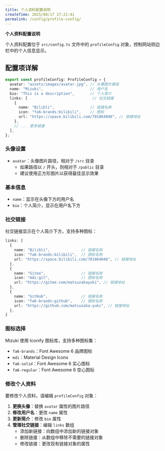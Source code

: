 ```yaml
---
title: 个人资料配置说明
createTime: 2025/08/17 17:21:41
permalink: /config/profile-config/
---
```


**个人资料配置说明**

个人资料配置位于 `src/config.ts` 文件中的 `profileConfig` 对象，控制网站侧边栏中的个人信息显示。

## 配置项详解

```typescript
export const profileConfig: ProfileConfig = {
  avatar: "assets/images/avatar.jpg", // 头像图片路径
  name: "Mizuki",                     // 用户名
  bio: "This is a description",       // 个人简介
  links: [                             // 社交链接
    {
      name: "Bilibli",                // 链接名称
      icon: "fa6-brands:bilibili",    // 图标
      url: "https://space.bilibili.com/701864046", // 链接地址
    },
    // ... 更多链接
  ],
};
```

### 头像设置

- `avatar`：头像图片路径，相对于 `/src` 目录
  - 如果路径以 `/` 开头，则相对于 `/public` 目录
  - 建议使用正方形图片以获得最佳显示效果

### 基本信息

- `name`：显示在头像下方的用户名
- `bio`：个人简介，显示在用户名下方

### 社交链接

社交链接显示在个人简介下方，支持多种图标：

```typescript
links: [
  {
    name: "Bilibli",              // 链接名称
    icon: "fa6-brands:bilibili",  // 图标名称
    url: "https://space.bilibili.com/701864046", // 链接地址
  },
  {
    name: "Gitee",                // 链接名称
    icon: "mdi:git",              // 图标名称
    url: "https://gitee.com/matsuzakayuki", // 链接地址
  },
  {
    name: "GitHub",               // 链接名称
    icon: "fa6-brands:github",    // 图标名称
    url: "https://github.com/matsuzaka-yuki", // 链接地址
  },
]
```

### 图标选择

Mizuki 使用 Iconify 图标库，支持多种图标集：

- `fa6-brands`：Font Awesome 6 品牌图标
- `mdi`：Material Design Icons
- `fa6-solid`：Font Awesome 6 实心图标
- `fa6-regular`：Font Awesome 6 空心图标

### 修改个人资料

要修改个人资料，请编辑 `profileConfig` 对象：

1. **更换头像**：替换 `avatar` 属性的图片路径
2. **修改用户名**：更改 `name` 属性
3. **更新简介**：修改 `bio` 属性
4. **管理社交链接**：编辑 `links` 数组
   - 添加新链接：向数组中添加新的链接对象
   - 删除链接：从数组中移除不需要的链接对象
   - 修改链接：更改现有链接对象的属性